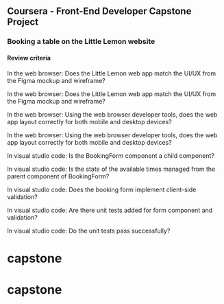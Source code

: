 ## Coursera - Front-End Developer Capstone Project

### Booking a table on the Little Lemon website

#### Review criteria

In the web browser: Does the Little Lemon web app match the UI/UX from the Figma mockup and wireframe?

In the web browser: Does the Little Lemon web app match the UI/UX from the Figma mockup and wireframe?

In the web browser: Using the web browser developer tools, does the web app layout correctly for both mobile and desktop devices?

In the web browser: Using the web browser developer tools, does the web app layout correctly for both mobile and desktop devices?

In visual studio code: Is the BookingForm component a child component?

In visual studio code: Is the state of the available times managed from the parent component of BookingForm?

In visual studio code: Does the booking form implement client-side validation?

In visual studio code: Are there unit tests added for form component and validation?

In visual studio code: Do the unit tests pass successfully?
# capstone
# capstone
